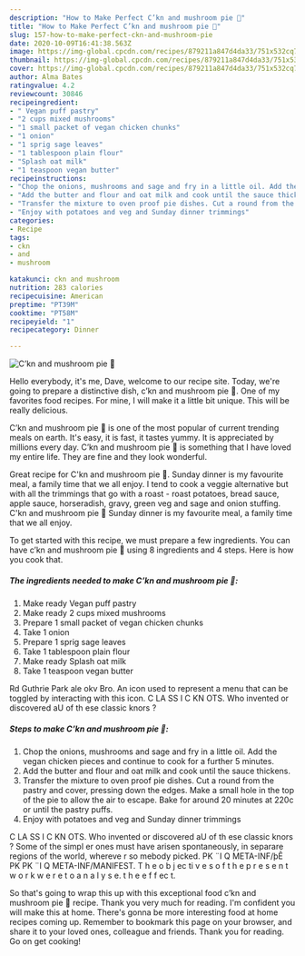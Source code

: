 ```yaml
---
description: "How to Make Perfect C’kn and mushroom pie 🌱"
title: "How to Make Perfect C’kn and mushroom pie 🌱"
slug: 157-how-to-make-perfect-ckn-and-mushroom-pie
date: 2020-10-09T16:41:38.563Z
image: https://img-global.cpcdn.com/recipes/879211a847d4da33/751x532cq70/ckn-and-mushroom-pie-🌱-recipe-main-photo.jpg
thumbnail: https://img-global.cpcdn.com/recipes/879211a847d4da33/751x532cq70/ckn-and-mushroom-pie-🌱-recipe-main-photo.jpg
cover: https://img-global.cpcdn.com/recipes/879211a847d4da33/751x532cq70/ckn-and-mushroom-pie-🌱-recipe-main-photo.jpg
author: Alma Bates
ratingvalue: 4.2
reviewcount: 30846
recipeingredient:
- " Vegan puff pastry"
- "2 cups mixed mushrooms"
- "1 small packet of vegan chicken chunks"
- "1 onion"
- "1 sprig sage leaves"
- "1 tablespoon plain flour"
- "Splash oat milk"
- "1 teaspoon vegan butter"
recipeinstructions:
- "Chop the onions, mushrooms and sage and fry in a little oil. Add the vegan chicken pieces and continue to cook for a further 5 minutes."
- "Add the butter and flour and oat milk and cook until the sauce thickens."
- "Transfer the mixture to oven proof pie dishes. Cut a round from the pastry and cover, pressing down the edges. Make a small hole in the top of the pie to allow the air to escape. Bake for around 20 minutes at 220c or until the pastry puffs."
- "Enjoy with potatoes and veg and Sunday dinner trimmings"
categories:
- Recipe
tags:
- ckn
- and
- mushroom

katakunci: ckn and mushroom 
nutrition: 283 calories
recipecuisine: American
preptime: "PT39M"
cooktime: "PT58M"
recipeyield: "1"
recipecategory: Dinner

---
```



![C’kn and mushroom pie 🌱](https://img-global.cpcdn.com/recipes/879211a847d4da33/751x532cq70/ckn-and-mushroom-pie-🌱-recipe-main-photo.jpg)

Hello everybody, it's me, Dave, welcome to our recipe site. Today, we're going to prepare a distinctive dish, c’kn and mushroom pie 🌱. One of my favorites food recipes. For mine, I will make it a little bit unique. This will be really delicious.

C’kn and mushroom pie 🌱 is one of the most popular of current trending meals on earth. It's easy, it is fast, it tastes yummy. It is appreciated by millions every day. C’kn and mushroom pie 🌱 is something that I have loved my entire life. They are fine and they look wonderful.

Great recipe for C&#39;kn and mushroom pie 🌱. Sunday dinner is my favourite meal, a family time that we all enjoy. I tend to cook a veggie alternative but with all the trimmings that go with a roast - roast potatoes, bread sauce, apple sauce, horseradish, gravy, green veg and sage and onion stuffing. C&#39;kn and mushroom pie 🌱 Sunday dinner is my favourite meal, a family time that we all enjoy.


To get started with this recipe, we must prepare a few ingredients. You can have c’kn and mushroom pie 🌱 using 8 ingredients and 4 steps. Here is how you cook that.

<!--inarticleads1-->

##### The ingredients needed to make C’kn and mushroom pie 🌱:

1. Make ready  Vegan puff pastry
1. Make ready 2 cups mixed mushrooms
1. Prepare 1 small packet of vegan chicken chunks
1. Take 1 onion
1. Prepare 1 sprig sage leaves
1. Take 1 tablespoon plain flour
1. Make ready Splash oat milk
1. Take 1 teaspoon vegan butter


Rd Guthrie Park ale okv Bro. An icon used to represent a menu that can be toggled by interacting with this icon. C LA SS I C KN OTS. Who invented or discovered aU of th ese classic knors ? 

<!--inarticleads2-->

##### Steps to make C’kn and mushroom pie 🌱:

1. Chop the onions, mushrooms and sage and fry in a little oil. Add the vegan chicken pieces and continue to cook for a further 5 minutes.
1. Add the butter and flour and oat milk and cook until the sauce thickens.
1. Transfer the mixture to oven proof pie dishes. Cut a round from the pastry and cover, pressing down the edges. Make a small hole in the top of the pie to allow the air to escape. Bake for around 20 minutes at 220c or until the pastry puffs.
1. Enjoy with potatoes and veg and Sunday dinner trimmings


C LA SS I C KN OTS. Who invented or discovered aU of th ese classic knors ? Some of the simpl er ones must have arisen spontaneously, in separare regions of the world, whereve r so mebody picked. PK ¨I Q META-INF/þÊ PK PK ¨I Q META-INF/MANIFEST. T h e o b j ec ti v e s o f t h e p r e s e n t w o r k w e r e t o a n a l y s e. t h e e f f ec t. 

So that's going to wrap this up with this exceptional food c’kn and mushroom pie 🌱 recipe. Thank you very much for reading. I'm confident you will make this at home. There's gonna be more interesting food at home recipes coming up. Remember to bookmark this page on your browser, and share it to your loved ones, colleague and friends. Thank you for reading. Go on get cooking!
